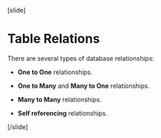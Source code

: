 [slide]

# Table Relations

There are several types of database relationships:

- **One to One** relationships.

- **One to Many** and **Many to One** relationships.

- **Many to Many** relationships.

- **Self referencing** relationships.




[/slide]